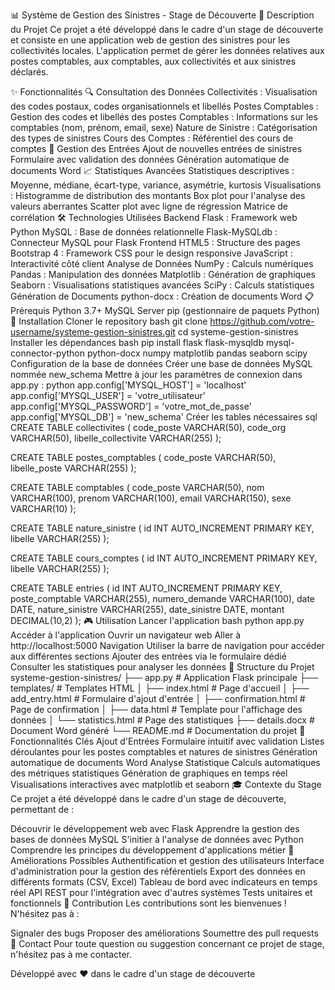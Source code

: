 📊 Système de Gestion des Sinistres - Stage de Découverte
🎯 Description du Projet
Ce projet a été développé dans le cadre d'un stage de découverte et consiste en une application web de gestion des sinistres pour les collectivités locales. L'application permet de gérer les données relatives aux postes comptables, aux comptables, aux collectivités et aux sinistres déclarés.

✨ Fonctionnalités
🔍 Consultation des Données
Collectivités : Visualisation des codes postaux, codes organisationnels et libellés
Postes Comptables : Gestion des codes et libellés des postes
Comptables : Informations sur les comptables (nom, prénom, email, sexe)
Nature de Sinistre : Catégorisation des types de sinistres
Cours des Comptes : Référentiel des cours de comptes
📝 Gestion des Entrées
Ajout de nouvelles entrées de sinistres
Formulaire avec validation des données
Génération automatique de documents Word
📈 Statistiques Avancées
Statistiques descriptives : Moyenne, médiane, écart-type, variance, asymétrie, kurtosis
Visualisations :
Histogramme de distribution des montants
Box plot pour l'analyse des valeurs aberrantes
Scatter plot avec ligne de régression
Matrice de corrélation
🛠️ Technologies Utilisées
Backend
Flask : Framework web Python
MySQL : Base de données relationnelle
Flask-MySQLdb : Connecteur MySQL pour Flask
Frontend
HTML5 : Structure des pages
Bootstrap 4 : Framework CSS pour le design responsive
JavaScript : Interactivité côté client
Analyse de Données
NumPy : Calculs numériques
Pandas : Manipulation des données
Matplotlib : Génération de graphiques
Seaborn : Visualisations statistiques avancées
SciPy : Calculs statistiques
Génération de Documents
python-docx : Création de documents Word
📋 Prérequis
Python 3.7+
MySQL Server
pip (gestionnaire de paquets Python)
🚀 Installation
Cloner le repository
bash
git clone https://github.com/votre-username/systeme-gestion-sinistres.git
cd systeme-gestion-sinistres
Installer les dépendances
bash
pip install flask flask-mysqldb mysql-connector-python python-docx numpy matplotlib pandas seaborn scipy
Configuration de la base de données
Créer une base de données MySQL nommée new_schema
Mettre à jour les paramètres de connexion dans app.py :
python
app.config['MYSQL_HOST'] = 'localhost'
app.config['MYSQL_USER'] = 'votre_utilisateur'
app.config['MYSQL_PASSWORD'] = 'votre_mot_de_passe'
app.config['MYSQL_DB'] = 'new_schema'
Créer les tables nécessaires
sql
CREATE TABLE collectivites (
    code_poste VARCHAR(50),
    code_org VARCHAR(50),
    libelle_collectivite VARCHAR(255)
);

CREATE TABLE postes_comptables (
    code_poste VARCHAR(50),
    libelle_poste VARCHAR(255)
);

CREATE TABLE comptables (
    code_poste VARCHAR(50),
    nom VARCHAR(100),
    prenom VARCHAR(100),
    email VARCHAR(150),
    sexe VARCHAR(10)
);

CREATE TABLE nature_sinistre (
    id INT AUTO_INCREMENT PRIMARY KEY,
    libelle VARCHAR(255)
);

CREATE TABLE cours_comptes (
    id INT AUTO_INCREMENT PRIMARY KEY,
    libelle VARCHAR(255)
);

CREATE TABLE entries (
    id INT AUTO_INCREMENT PRIMARY KEY,
    poste_comptable VARCHAR(255),
    numero_demande VARCHAR(100),
    date DATE,
    nature_sinistre VARCHAR(255),
    date_sinistre DATE,
    montant DECIMAL(10,2)
);
🎮 Utilisation
Lancer l'application
bash
python app.py
Accéder à l'application
Ouvrir un navigateur web
Aller à http://localhost:5000
Navigation
Utiliser la barre de navigation pour accéder aux différentes sections
Ajouter des entrées via le formulaire dédié
Consulter les statistiques pour analyser les données
📁 Structure du Projet
systeme-gestion-sinistres/
├── app.py                 # Application Flask principale
├── templates/             # Templates HTML
│   ├── index.html         # Page d'accueil
│   ├── add_entry.html     # Formulaire d'ajout d'entrée
│   ├── confirmation.html  # Page de confirmation
│   ├── data.html          # Template pour l'affichage des données
│   └── statistics.html    # Page des statistiques
├── details.docx           # Document Word généré
└── README.md             # Documentation du projet
🔧 Fonctionnalités Clés
Ajout d'Entrées
Formulaire intuitif avec validation
Listes déroulantes pour les postes comptables et natures de sinistres
Génération automatique de documents Word
Analyse Statistique
Calculs automatiques des métriques statistiques
Génération de graphiques en temps réel
Visualisations interactives avec matplotlib et seaborn
🎓 Contexte du Stage
Ce projet a été développé dans le cadre d'un stage de découverte, permettant de :

Découvrir le développement web avec Flask
Apprendre la gestion des bases de données MySQL
S'initier à l'analyse de données avec Python
Comprendre les principes du développement d'applications métier
📝 Améliorations Possibles
 Authentification et gestion des utilisateurs
 Interface d'administration pour la gestion des référentiels
 Export des données en différents formats (CSV, Excel)
 Tableau de bord avec indicateurs en temps réel
 API REST pour l'intégration avec d'autres systèmes
 Tests unitaires et fonctionnels
🤝 Contribution
Les contributions sont les bienvenues ! N'hésitez pas à :

Signaler des bugs
Proposer des améliorations
Soumettre des pull requests
📧 Contact
Pour toute question ou suggestion concernant ce projet de stage, n'hésitez pas à me contacter.

Développé avec ❤️ dans le cadre d'un stage de découverte

